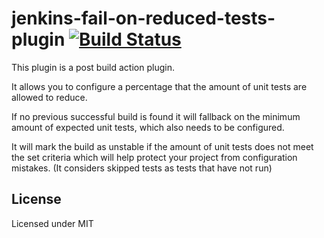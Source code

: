 # jenkins-fail-on-reduced-tests-plugin [![Build Status](https://travis-ci.org/nurk/jenkins-fail-on-reduced-tests-plugin.svg?branch=master)](https://travis-ci.org/nurk/jenkins-fail-on-reduced-tests-plugin)
This plugin is a post build action plugin.

It allows you to configure a percentage that the amount of unit tests are allowed to reduce.

If no previous successful build is found it will fallback on the minimum amount of expected unit tests, which also needs to be configured.

It will mark the build as unstable if the amount of unit tests does not meet the set criteria which will help protect your project from configuration mistakes.
(It considers skipped tests as tests that have not run)


## License

Licensed under MIT